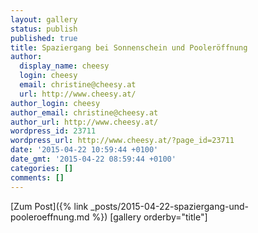 ```yaml
---
layout: gallery
status: publish
published: true
title: Spaziergang bei Sonnenschein und Pooleröffnung
author:
  display_name: cheesy
  login: cheesy
  email: christine@cheesy.at
  url: http://www.cheesy.at/
author_login: cheesy
author_email: christine@cheesy.at
author_url: http://www.cheesy.at/
wordpress_id: 23711
wordpress_url: http://www.cheesy.at/?page_id=23711
date: '2015-04-22 10:59:44 +0100'
date_gmt: '2015-04-22 08:59:44 +0100'
categories: []
comments: []
---
```


[Zum Post]({% link _posts/2015-04-22-spaziergang-und-pooleroeffnung.md %})
[gallery orderby="title"]
